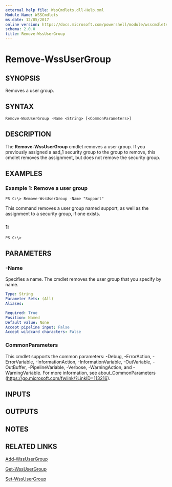 ```yaml
---
external help file: WssCmdlets.dll-Help.xml
Module Name: WSSCmdlets
ms.date: 12/05/2017
online version: https://docs.microsoft.com/powershell/module/wsscmdlets/remove-wssusergroup?view=windowsserver2012r2-ps&wt.mc_id=ps-gethelp
schema: 2.0.0
title: Remove-WssUserGroup
---
```


# Remove-WssUserGroup

## SYNOPSIS
Removes a user group.

## SYNTAX

```
Remove-WssUserGroup -Name <String> [<CommonParameters>]
```

## DESCRIPTION
The **Remove-WssUserGroup** cmdlet removes a user group.
If you previously assigned a aad_1 security group to the group to remove, this cmdlet removes the assignment, but does not remove the security group.

## EXAMPLES

### Example 1: Remove a user group
```
PS C:\> Remove-WssUserGroup -Name "Support"
```

This command removes a user group named support, as well as the assignment to a security group, if one exists.

### 1:
```
PS C:\>
```

## PARAMETERS

### -Name
Specifies a name.
The cmdlet removes the user group that you specify by name.

```yaml
Type: String
Parameter Sets: (All)
Aliases: 

Required: True
Position: Named
Default value: None
Accept pipeline input: False
Accept wildcard characters: False
```

### CommonParameters
This cmdlet supports the common parameters: -Debug, -ErrorAction, -ErrorVariable, -InformationAction, -InformationVariable, -OutVariable, -OutBuffer, -PipelineVariable, -Verbose, -WarningAction, and -WarningVariable. For more information, see about_CommonParameters (https://go.microsoft.com/fwlink/?LinkID=113216).

## INPUTS

## OUTPUTS

## NOTES

## RELATED LINKS

[Add-WssUserGroup](./Add-WssUserGroup.md)

[Get-WssUserGroup](./Get-WssUserGroup.md)

[Set-WssUserGroup](./Set-WssUserGroup.md)

